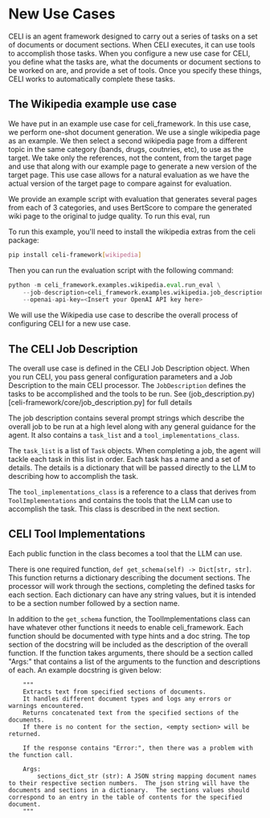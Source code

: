 # New Use Cases

CELI is an agent framework designed to carry out a series of tasks on a set of documents or document sections.  When CELI executes, it can use tools to accomplish those tasks.  When you configure a new use case for CELI, you define what the tasks are, what the documents or document sections to be worked on are, and provide a set of tools.  Once you specify these things, CELI works to automatically complete these tasks.

## The Wikipedia example use case

We have put in an example use case for celi_framework.  In this use case, we perform one-shot document generation.  We use a single wikipedia page as an example.  We then select a second wikipedia page from a different topic in the same category (bands, drugs, coutnries, etc), to use as the target.  We take only the references, not the content, from the target page and use that along with our example page to generate a new version of the target page.  This use case allows for a natural evaluation as we have the actual version of the target page to compare against for evaluation.

We provide an example script with evaluation that generates several pages from each of 3 categories, and uses BertScore to compare the generated wiki page to the original to judge quality.  To run this eval, run

To run this example, you'll need to install the wikipedia extras from the celi package:

```bash
pip install celi-framework[wikipedia]
```

Then you can run the evaluation script with the following command:

```python 
python -m celi_framework.examples.wikipedia.eval.run_eval \
    --job-description=celi_framework.examples.wikipedia.job_description.job_description \
    --openai-api-key=<Insert your OpenAI API key here>
```

We will use the Wikipedia use case to describe the overall process of configuring CELI for a new use case.

## The CELI Job Description

The overall use case is defined in the CELI Job Description object.  When you run CELI, you pass general configuration parameters and a Job Description to the main CELI processor.  The `JobDescription` defines the tasks to be accomplished and the tools to be run.  See (job_description.py)[celi-framework/core/job_description.py] for full details

The job description contains several prompt strings which describe the overall job to be run at a high level along with any general guidance for the agent.  It also contains a `task_list` and a `tool_implementations_class`.

The `task_list` is a list of `Task` objects.  When completing a job, the agent will tackle each task in this list in order.  Each task has a name and a set of details.  The details is a dictionary that will be passed directly to the LLM to describing how to accomplish the task.  

The `tool_implementations_class` is a reference to a class that derives from `ToolImplementations` and contains the tools that the LLM can use to accomplish the task.  This class is described in the next section.

## CELI Tool Implementations

Each public function in the class becomes a tool that the LLM can use.  

There is one required function, `def get_schema(self) -> Dict[str, str]`.  This function returns a dictionary describing the document sections.  The processor will work through the sections, completing the defined tasks for each section.  Each dictionary can have any string values, but it is intended to be a section number followed by a section name.

In addition to the `get_schema` function, the ToolImplementations class can have whatever other functions it needs to enable celi_framework.  Each function should be documented with type hints and a doc string.  The top section of the docstring will be included as the description of the overall function.  If the function takes arguments, there should be a section called "Args:" that contains a list of the arguments to the function and descriptions of each.  An example docstring is given below:

        """
        Extracts text from specified sections of documents.
        It handles different document types and logs any errors or warnings encountered.
        Returns concatenated text from the specified sections of the documents.
        If there is no content for the section, <empty section> will be returned.

        If the response contains "Error:", then there was a problem with the function call.

        Args:
            sections_dict_str (str): A JSON string mapping document names to their respective section numbers.  The json string will have the documents and sections in a dictionary.  The sections values should correspond to an entry in the table of contents for the specified document.
        """


